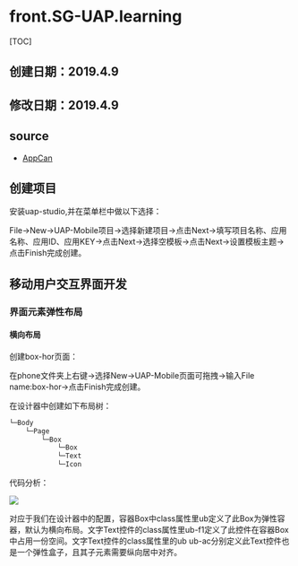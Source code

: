 # front.SG-UAP.learning

[TOC]



## 创建日期：2019.4.9

## 修改日期：2019.4.9

## source

- [AppCan](http://newdocx.appcan.cn/AppCan)

## 创建项目

安装uap-studio,并在菜单栏中做以下选择：

File->New->UAP-Mobile项目->选择新建项目->点击Next->填写项目名称、应用名称、应用ID、应用KEY->点击Next->选择空模板->点击Next->设置模板主题->点击Finish完成创建。

## 移动用户交互界面开发

### 界面元素弹性布局

#### 横向布局

创建box-hor页面：

在phone文件夹上右键->选择New->UAP-Mobile页面可拖拽->输入File name:box-hor->点击Finish完成创建。

在设计器中创建如下布局树：

```makefile
└─Body
    └─Page 
        └─Box
            └─Box
            └─Text
            └─Icon
```

代码分析：

![](https://ws1.sinaimg.cn/large/005WaqBHly1g1wfgb4zuwj30k808qq3l.jpg)

对应于我们在设计器中的配置，容器Box中class属性里ub定义了此Box为弹性容器，默认为横向布局。文字Text控件的class属性里ub-f1定义了此控件在容器Box中占用一份空间。文字Text控件的class属性里的ub ub-ac分别定义此Text控件也是一个弹性盒子，且其子元素需要纵向居中对齐。

